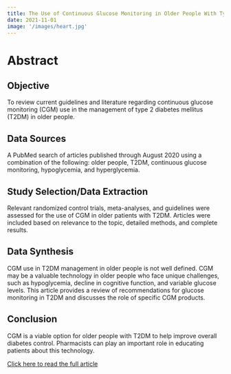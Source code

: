 ```yaml
---
title: The Use of Continuous Glucose Monitoring in Older People With Type 2 Diabetes 
date: 2021-11-01 
image: '/images/heart.jpg'
---
```


# Abstract

## Objective
To review current guidelines and literature regarding continuous glucose monitoring (CGM) use in the management of type 2 diabetes mellitus (T2DM) in older people.

## Data Sources
A PubMed search of articles published through August 2020 using a combination of the following: older people, T2DM, continuous glucose monitoring, hypoglycemia, and hyperglycemia.

## Study Selection/Data Extraction
Relevant randomized control trials, meta-analyses, and guidelines were assessed for the use of CGM in older patients with T2DM. Articles were included based on relevance to the topic, detailed methods, and complete results.

## Data Synthesis
CGM use in T2DM management in older people is not well defined. CGM may be a valuable technology in older people who face unique challenges, such as hypoglycemia, decline in cognitive function, and variable glucose levels. This article provides a review of recommendations for glucose monitoring in T2DM and discusses the role of specific CGM products.

## Conclusion
CGM is a viable option for older people with T2DM to help improve overall diabetes control. Pharmacists can play an important role in educating patients about this technology.


<a href="https://www.ingentaconnect.com/content/ascp/tscp/2021/00000036/00000011/art00008" target="_blank">Click here to read the full article</a>